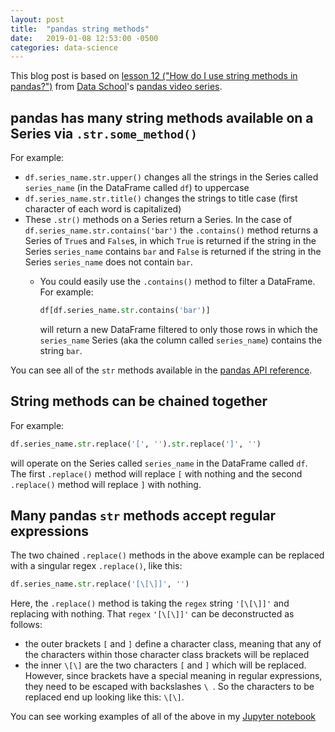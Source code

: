 ```yaml
---
layout: post
title:  "pandas string methods"
date:   2019-01-08 12:53:00 -0500
categories: data-science
---
```

This blog post is based on [lesson 12 ("How do I use string methods in 
pandas?")](https://www.youtube.com/watch?v=bofaC0IckHo&list=PL5-da3qGB5ICCsgW1MxlZ0Hq8LL5U3u9y&index=12) 
from [Data School](https://www.dataschool.io/)'s 
[pandas video series](https://www.dataschool.io/easier-data-analysis-with-pandas/).

## pandas has many string methods available on a Series via `.str.some_method()`
For example:
- `df.series_name.str.upper()` changes all the strings in the Series called 
`series_name` (in the DataFrame called `df`) to uppercase
- `df.series_name.str.title()` changes the strings to title case (first 
character of each word is capitalized)
- These `.str()` methods on a Series return a Series. In the case of 
`df.series_name.str.contains('bar')` the `.contains()` method returns a 
Series of `True`s and `False`s, in which `True` is returned if the string in
the Series `series_name` contains `bar` and `False` is returned if the string 
in the Series `series_name` does not contain `bar`.
  - You could easily use the `.contains()` method to filter a DataFrame. For
   example:
  
     ```python
     df[df.series_name.str.contains('bar')]
     ```
    will return a new DataFrame filtered to only those rows in which the 
    `series_name` Series (aka the column called `series_name`) contains the 
    string `bar`.

You can see all of the `str` methods available in the 
[pandas API reference](https://pandas.pydata.org/pandas-docs/stable/api.html#string-handling).

## String methods can be chained together
For example:

```python
df.series_name.str.replace('[', '').str.replace(']', '')
```

will operate on the Series called `series_name` in the DataFrame called `df`.
The first `.replace()` method will replace `[` with nothing and the second
`.replace()` method will replace `]` with nothing.

## Many pandas `str` methods accept regular expressions
The two chained `.replace()` methods in the above example can be replaced 
with a singular regex `.replace()`, like this:

```python
df.series_name.str.replace('[\[\]]', '')
```

Here, the `.replace()` method is taking the `regex` string `'[\[\]]'` and 
replacing with nothing. That `regex` `'[\[\]]'` can be deconstructed as 
follows:

- the outer brackets `[` and `]` define a character class, meaning that any 
of the characters within those character class brackets will be replaced
- the inner `\[\]` are the two characters `[` and `]` which will be 
replaced. However, since brackets have a special meaning in regular 
expressions, they need to be escaped with backslashes `\ `. So the 
characters to be replaced end up looking like this: `\[\]`.

You can see working examples of all of the above in my 
[Jupyter notebook](https://github.com/sethschori/jupyter/blob/master/12_string_methods_in_pandas.ipynb)
